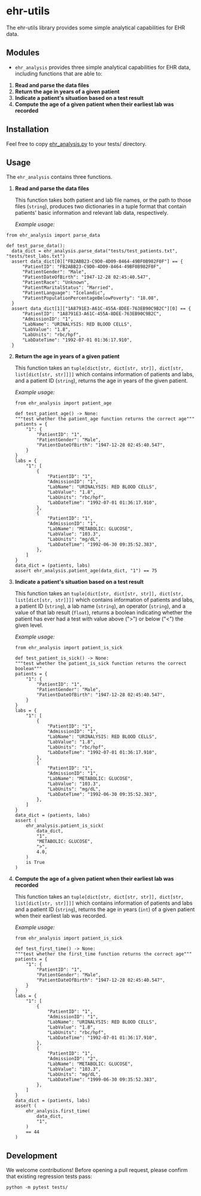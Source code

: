 # ehr-utils

The ehr-utils library provides some simple analytical capabilities for EHR data.

## Modules

* `ehr_analysis` provides three simple analytical capabilities for EHR data, including functions that are able to:
1. **Read and parse the data files**
2. **Return the age in years of a given patient**
3. **Indicate a patient's situation based on a test result**
4. **Compute the age of a given patient when their earliest lab was recorded**

## Installation
Feel free to copy [ehr_analysis.py](https://github.com/biostat821-2023/ehr-utils-XquanL/blob/phase3_new/src/ehr_analysis.py) to your tests/ directory.

## Usage
The `ehr_analysis` contains three functions.
1. **Read and parse the data files**
  
   This function takes both patient and lab file names, or the path to those files (`string`), produces two dictionaries in a tuple format that contain patients' basic information and relevant lab data, respectively.
  
   *Example usage:*
  ```{python}
  from ehr_analysis import parse_data
  
  def test_parse_data():
    data_dict = ehr_analysis.parse_data("tests/test_patients.txt", "tests/test_labs.txt")
    assert data_dict[0]["FB2ABB23-C9D0-4D09-8464-49BF0B982F0F"] == {
        "PatientID": "FB2ABB23-C9D0-4D09-8464-49BF0B982F0F",
        "PatientGender": "Male",
        "PatientDateOfBirth": "1947-12-28 02:45:40.547",
        "PatientRace": "Unknown",
        "PatientMaritalStatus": "Married",
        "PatientLanguage": "Icelandic",
        "PatientPopulationPercentageBelowPoverty": "18.08",
    }
    assert data_dict[1]["1A8791E3-A61C-455A-8DEE-763EB90C9B2C"][0] == {
        "PatientID": "1A8791E3-A61C-455A-8DEE-763EB90C9B2C",
        "AdmissionID": "1",
        "LabName": "URINALYSIS: RED BLOOD CELLS",
        "LabValue": "1.8",
        "LabUnits": "rbc/hpf",
        "LabDateTime": "1992-07-01 01:36:17.910",
    }
   ```

    
    
2. **Return the age in years of a given patient**
    
    This function takes an `tuple[dict[str, dict[str, str]], dict[str, list[dict[str, str]]]]` which contains information of patients and labs, and a patient ID (`string`), returns the age in years of the given patient.
    
   *Example usage:*
    ```{python}
    from ehr_analysis import patient_age
  
    def test_patient_age() -> None:
    """test whether the patient_age function returns the correct age"""
    patients = {
        "1": {
            "PatientID": "1",
            "PatientGender": "Male",
            "PatientDateOfBirth": "1947-12-28 02:45:40.547",
        }
    }
    labs = {
        "1": [
            {
                "PatientID": "1",
                "AdmissionID": "1",
                "LabName": "URINALYSIS: RED BLOOD CELLS",
                "LabValue": "1.8",
                "LabUnits": "rbc/hpf",
                "LabDateTime": "1992-07-01 01:36:17.910",
            },
            {
                "PatientID": "1",
                "AdmissionID": "1",
                "LabName": "METABOLIC: GLUCOSE",
                "LabValue": "103.3",
                "LabUnits": "mg/dL",
                "LabDateTime": "1992-06-30 09:35:52.383",
            },
        ]
    }
    data_dict = (patients, labs)
    assert ehr_analysis.patient_age(data_dict, "1") == 75
    ```
    

    
    
3. **Indicate a patient's situation based on a test result**
    
    This function takes an `tuple[dict[str, dict[str, str]], dict[str, list[dict[str, str]]]]` which contains information of patients and labs, a patient ID (`string`), a lab name (`string`), an operator (`string`), and a value of that lab result (`float`), returns a boolean indicating whether the patient has ever had a test with value above (">") or below ("<") the given level. 
    
   *Example usage:*
    ```{python}
    from ehr_analysis import patient_is_sick
  
    def test_patient_is_sick() -> None:
    """test whether the patient_is_sick function returns the correct boolean"""
    patients = {
        "1": {
            "PatientID": "1",
            "PatientGender": "Male",
            "PatientDateOfBirth": "1947-12-28 02:45:40.547",
        }
    }
    labs = {
        "1": [
            {
                "PatientID": "1",
                "AdmissionID": "1",
                "LabName": "URINALYSIS: RED BLOOD CELLS",
                "LabValue": "1.8",
                "LabUnits": "rbc/hpf",
                "LabDateTime": "1992-07-01 01:36:17.910",
            },
            {
                "PatientID": "1",
                "AdmissionID": "1",
                "LabName": "METABOLIC: GLUCOSE",
                "LabValue": "103.3",
                "LabUnits": "mg/dL",
                "LabDateTime": "1992-06-30 09:35:52.383",
            },
        ]
    }
    data_dict = (patients, labs)
    assert (
        ehr_analysis.patient_is_sick(
            data_dict,
            "1",
            "METABOLIC: GLUCOSE",
            ">",
            4.0,
        )
        is True
    )
    ```



4. **Compute the age of a given patient when their earliest lab was recorded**

    This function takes an `tuple[dict[str, dict[str, str]], dict[str, list[dict[str, str]]]]` which contains information of patients and labs and a patient ID (`string`), returns the age in years (`int`) of a given patient when their earliest lab was recorded.
    
   *Example usage:*
    ```{python}
    from ehr_analysis import patient_is_sick
  
    def test_first_time() -> None:
    """test whether the first_time function returns the correct age"""
    patients = {
        "1": {
            "PatientID": "1",
            "PatientGender": "Male",
            "PatientDateOfBirth": "1947-12-28 02:45:40.547",
        }
    }
    labs = {
        "1": [
            {
                "PatientID": "1",
                "AdmissionID": "1",
                "LabName": "URINALYSIS: RED BLOOD CELLS",
                "LabValue": "1.8",
                "LabUnits": "rbc/hpf",
                "LabDateTime": "1992-07-01 01:36:17.910",
            },
            {
                "PatientID": "1",
                "AdmissionID": "2",
                "LabName": "METABOLIC: GLUCOSE",
                "LabValue": "103.3",
                "LabUnits": "mg/dL",
                "LabDateTime": "1999-06-30 09:35:52.383",
            },
        ]
    }
    data_dict = (patients, labs)
    assert (
        ehr_analysis.first_time(
            data_dict,
            "1",
        )
        == 44
    )
    ```


 ## Development
 We welcome contributions! Before opening a pull request, please confirm that existing regression tests pass:
   ```{python}
   python -m pytest tests/
   ```
    
